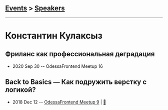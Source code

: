 ## [Events](../README.md) > [Speakers](../speakers.md)
---

# Константин Кулаксыз

## Фриланс как профессиональная деградация
- 2020 Sep 30 -- OdessaFrontend Meetup 16    
## Back to Basics — Как подружить верстку с логикой?
- 2018 Dec 12 -- [OdessaFrontend Meetup 9](https://youtu.be/m1TUU-OYK2s)  | [:notebook:](https://www.slideshare.net/odessafrontend/back-to-basics-odessafrontend-meetup-9)  
